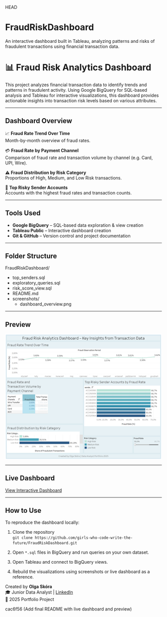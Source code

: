 HEAD
# FraudRiskDashboard
An interactive dashboard built in Tableau, analyzing patterns and risks of fraudulent transactions using financial transaction data.  

# 📊 Fraud Risk Analytics Dashboard 

This project analyzes financial transaction data to identify trends and patterns in fraudulent activity. Using Google BigQuery for SQL-based analysis and Tableau for interactive visualizations, this dashboard provides actionable insights into transaction risk levels based on various attributes.

---

## Dashboard Overview

📈 **Fraud Rate Trend Over Time**  
Month-by-month overview of fraud rates.

💳 **Fraud Rate by Payment Channel**  
Comparison of fraud rate and transaction volume by channel (e.g. Card, UPI, Wire).

⚠️ **Fraud Distribution by Risk Category**  
Proportions of High, Medium, and Low Risk transactions.

👤 **Top Risky Sender Accounts**  
Accounts with the highest fraud rates and transaction counts.

---

## Tools Used

- **Google BigQuery** – SQL-based data exploration & view creation  
- **Tableau Public** – Interactive dashboard creation  
- **Git & GitHub** – Version control and project documentation

---

## Folder Structure

FraudRiskDashboard/  
- top_senders.sql  
- exploratory_queries.sql  
- risk_score_view.sql  
- README.md  
- screenshots/  
  - dashboard_overview.png


---

## Preview

[![Fraud Risk Dashboard](screenshots/dashboard_overview.png)](https://dub01.online.tableau.com/#/site/olgaskora12380-8dbf5b138b/views/FraudRiskAnalyticsDashboard/FraudRiskInsightsDashboard)


---

## Live Dashboard

[View Interactive Dashboard](https://dub01.online.tableau.com/#/site/olgaskora12380-8dbf5b138b/views/FraudRiskAnalyticsDashboard/FraudRiskInsightsDashboard)

---

## How to Use

To reproduce the dashboard locally:

1. Clone the repository  
   `git clone https://github.com/girls-who-code-write-the-future/FraudRiskDashboard.git`

2. Open `*.sql` files in BigQuery and run queries on your own dataset.

3. Open Tableau and connect to BigQuery views.

4. Rebuild the visualizations using screenshots or live dashboard as a reference.

Created by **Olga Skóra**  
🎓 Junior Data Analyst | [LinkedIn](https://www.linkedin.com/in/olga-sk%C3%B3ra/)  
📅 2025 Portfolio Project

cac6f56 (Add final README with live dashboard and preview)
